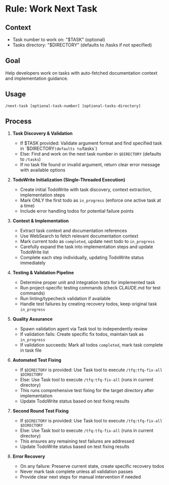 # Rule: Work Next Task

## Context

- Task number to work on: "$TASK" (optional)
- Tasks directory: "$DIRECTORY" (defaults to /tasks if not specified)

## Goal
Help developers work on tasks with auto-fetched documentation context and implementation guidance.

## Usage
```
/next-task [optional-task-number] [optional-tasks-directory]
```

## Process

1. **Task Discovery & Validation**
   - If $TASK provided: Validate argument format and find specified task in `$DIRECTORY` (defaults to `/tasks`)
   - Else: Find and work on the next task number in `$DIRECTORY` (defaults to `/tasks`)
   - If no task file found or invalid argument, return clear error message with available options

2. **TodoWrite Initialization (Single-Threaded Execution)**
   - Create initial TodoWrite with task discovery, context extraction, implementation steps
   - Mark ONLY the first todo as `in_progress` (enforce one active task at a time)
   - Include error handling todos for potential failure points

3. **Context & Implementation**
   - Extract task context and documentation references
   - Use WebSearch to fetch relevant documentation context
   - Mark current todo as `completed`, update next todo to `in_progress`
   - Carefully expand the task into implementation steps and update TodoWrite list
   - Complete each step individually, updating TodoWrite status immediately

4. **Testing & Validation Pipeline**
   - Determine proper unit and integration tests for implemented task
   - Run project-specific testing commands (check CLAUDE.md for test commands)
   - Run linting/typecheck validation if available
   - Handle test failures by creating recovery todos, keep original task `in_progress`

5. **Quality Assurance**
   - Spawn validation agent via Task tool to independently review
   - If validation fails: Create specific fix todos, maintain task as `in_progress`
   - If validation succeeds: Mark all todos `completed`, mark task complete in task file

6. **Automated Test Fixing**
   - If `$DIRECTORY` is provided: Use Task tool to execute `/tfq:tfq-fix-all $DIRECTORY`
   - Else: Use Task tool to execute `/tfq:tfq-fix-all` (runs in current directory)
   - This runs comprehensive test fixing for the target directory after implementation
   - Update TodoWrite status based on test fixing results

7. **Second Round Test Fixing**
   - If `$DIRECTORY` is provided: Use Task tool to execute `/tfq:tfq-fix-all $DIRECTORY`
   - Else: Use Task tool to execute `/tfq:tfq-fix-all` (runs in current directory)
   - This ensures any remaining test failures are addressed
   - Update TodoWrite status based on test fixing results

8. **Error Recovery**
   - On any failure: Preserve current state, create specific recovery todos
   - Never mark task complete unless all validation passes
   - Provide clear next steps for manual intervention if needed

